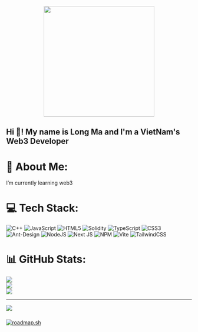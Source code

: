 <div align="center">
  <img height="300" src="https://media.licdn.com/dms/image/v2/C4E12AQF9ddXxzFrCzA/article-cover_image-shrink_600_2000/article-cover_image-shrink_600_2000/0/1646052744426?e=2147483647&v=beta&t=mQkgr0MDwqzawS87DX4vc1YafX48AJC769ZxM59IQmM"  />
</div>

###

<h2 align="left">Hi 👋! My name is Long Ma and I'm a VietNam's Web3 Developer</h2>

# 💫 About Me:
I’m currently learning web3<br>


# 💻 Tech Stack:
![C++](https://img.shields.io/badge/c++-%2300599C.svg?style=for-the-badge&logo=c%2B%2B&logoColor=white) ![JavaScript](https://img.shields.io/badge/javascript-%23323330.svg?style=for-the-badge&logo=javascript&logoColor=%23F7DF1E) ![HTML5](https://img.shields.io/badge/html5-%23E34F26.svg?style=for-the-badge&logo=html5&logoColor=white) ![Solidity](https://img.shields.io/badge/Solidity-%23363636.svg?style=for-the-badge&logo=solidity&logoColor=white) ![TypeScript](https://img.shields.io/badge/typescript-%23007ACC.svg?style=for-the-badge&logo=typescript&logoColor=white) ![CSS3](https://img.shields.io/badge/css3-%231572B6.svg?style=for-the-badge&logo=css3&logoColor=white) ![Ant-Design](https://img.shields.io/badge/-AntDesign-%230170FE?style=for-the-badge&logo=ant-design&logoColor=white) ![NodeJS](https://img.shields.io/badge/node.js-6DA55F?style=for-the-badge&logo=node.js&logoColor=white) ![Next JS](https://img.shields.io/badge/Next-black?style=for-the-badge&logo=next.js&logoColor=white) ![NPM](https://img.shields.io/badge/NPM-%23CB3837.svg?style=for-the-badge&logo=npm&logoColor=white) ![Vite](https://img.shields.io/badge/vite-%23646CFF.svg?style=for-the-badge&logo=vite&logoColor=white) ![TailwindCSS](https://img.shields.io/badge/tailwindcss-%2338B2AC.svg?style=for-the-badge&logo=tailwind-css&logoColor=white)
# 📊 GitHub Stats:
![](https://github-readme-stats.vercel.app/api?username=m4l0n6&theme=dark&hide_border=true&include_all_commits=false&count_private=false)<br/>
![](https://nirzak-streak-stats.vercel.app/?user=m4l0n6&theme=dark&hide_border=true)<br/>
![](https://github-readme-stats.vercel.app/api/top-langs/?username=m4l0n6&theme=dark&hide_border=true&include_all_commits=false&count_private=false&layout=compact)

---
[![](https://visitcount.itsvg.in/api?id=m4l0n6&icon=0&color=0)](https://visitcount.itsvg.in)


###

[![roadmap.sh](https://roadmap.sh/card/tall/66f952a8c45e253cb0466c10?variant=dark&roadmaps=67b2bd7b98abd86c99d77ab1%2Cfrontend%2Cfull-stack)](https://roadmap.sh)
